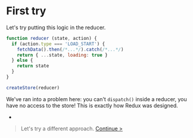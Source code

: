 # First try

Let's try putting this logic in the reducer.

```js
function reducer (state, action) {
  if (action.type === 'LOAD_START') {
    fetchData().then(/*...*/).catch(/*...*/)
    return { ...state, loading: true }
  } else {
    return state
  }
}

createStore(reducer)
```

We've ran into a problem here: you can't `dispatch()` inside a reducer, you have no access to the store! This is exactly how Redux was designed.

-

> Let's try a different approach. [Continue >](second-try.md)
